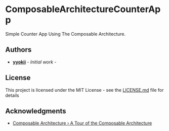 # ComposableArchitectureCounterApp

Simple Counter App Using The Composable Architecture.

## Authors

- [**yyokii**](https://github.com/yyokii) - *Initial work* - 

## License

This project is licensed under the MIT License - see the [LICENSE.md](https://gist.github.com/PurpleBooth/LICENSE.md) file for details

## Acknowledgments

- [Composable Architecture › A Tour of the Composable Architecture](https://www.pointfree.co/collections/composable-architecture/a-tour-of-the-composable-architecture)


